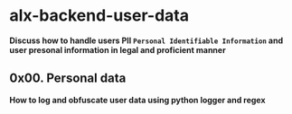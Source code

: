 # alx-backend-user-data

**Discuss how to handle users PII `Personal Identifiable Information` and user presonal information in legal and proficient manner**

## 0x00. Personal data

**How to log and obfuscate user data using python logger and regex**






